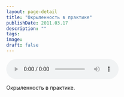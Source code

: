 ```yaml
---
layout: page-detail
title: "Окрыленность в практике"
publishDate: 2011.03.17
description: ""
tags:
image:
draft: false
---
```


<audio title="2011.03.17 - Окрыленность в практике.mp3" src="https://filer-api.advayta.org/v1.0/public/files/74919" controls=""></audio>

 Окрыленность в практике. 

  
